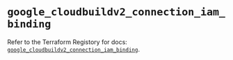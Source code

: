 # `google_cloudbuildv2_connection_iam_binding`

Refer to the Terraform Registory for docs: [`google_cloudbuildv2_connection_iam_binding`](https://www.terraform.io/docs/providers/google-beta/r/google_cloudbuildv2_connection_iam_binding).
